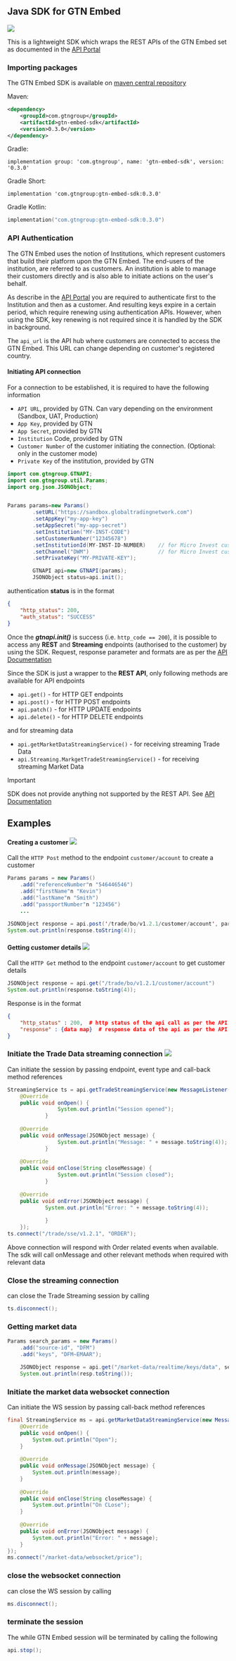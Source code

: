 ## Java SDK for GTN Embed
<img src="https://img.shields.io/badge/Java-17+-green"/>

This is a lightweight SDK which wraps the REST APIs of the GTN Embed set as documented in the [API Portal](https://developer.globaltradingnetwork.com/rest-api-reference)

### Importing packages

The GTN Embed SDK is available
on [maven central repository](https://central.sonatype.com/artifact/com.gtngroup/gtn-embed-sdk)

Maven:

```xml
<dependency>
    <groupId>com.gtngroup</groupId>
    <artifactId>gtn-embed-sdk</artifactId>
    <version>0.3.0</version>
</dependency>
```

Gradle:

```text
implementation group: 'com.gtngroup', name: 'gtn-embed-sdk', version: '0.3.0'
```

Gradle Short:

```text
implementation 'com.gtngroup:gtn-embed-sdk:0.3.0'
```

Gradle Kotlin:

```kotlin
implementation("com.gtngroup:gtn-embed-sdk:0.3.0")
```

### API Authentication
The GTN Embed uses the notion of Institutions, which represent customers that build their platform upon the GTN Embed.
The end-users of the institution, are referred to as customers.
An institution is able to manage their customers directly and is also able to initiate actions on the user's behalf.

As describe in the [API Portal](https://developer.globaltradingnetwork.com/rest-api-reference) you are required to authenticate
first to the Institution and then as a customer. And resulting keys expire in a certain period, which require
renewing using authentication APIs. However, when using the SDK, key renewing is not required since it is
handled by the SDK in background.

The <code>api_url</code> is the API hub where customers are connected to access the GTN Embed. This URL can change depending on
customer's registered country.

#### Initiating API connection

For a connection to be established, it is required to have the following information

* `API URL`, provided by GTN. Can vary depending on the environment (Sandbox, UAT, Production)
* `App Key`, provided by GTN
* `App Secret`, provided by GTN
* `Institution` Code, provided by GTN
* `Customer Number` of the customer initiating the connection. (Optional: only in the customer mode)
* `Private Key` of the institution, provided by GTN

```java
import com.gtngroup.GTNAPI;
import com.gtngroup.util.Params;
import org.json.JSONObject;


Params params=new Params()
        .setURL("https://sandbox.globaltradingnetwork.com")
        .setAppKey("my-app-key")
        .setAppSecret("my-app-secret")
        .setInstitution("MY-INST-CODE")
        .setCustomerNumber("12345678")
        .setInstitutionId(MY-INST-ID-NUMBER)    // for Micro Invest customers only
        .setChannel("DWM")                      // for Micro Invest customers only
        .setPrivateKey("MY-PRIVATE-KEY");

        GTNAPI api=new GTNAPI(params);
        JSONObject status=api.init();
```

authentication **status** is in the format

```json
{
    "http_status": 200, 
    "auth_status": "SUCCESS"
}
```

Once the _**gtnapi.init()**_ is success (i.e. <code>http_code == 200</code>), it is possible to access any **REST** and **Streaming** endpoints (authorised to the customer) by using the SDK.
Request, response parameter and formats are as per the [API Documentation](https://developer.globaltradingnetwork.com/rest-api-reference)

Since the SDK is just a wrapper to the **REST API**, only following methods are available for API endpoints

* `api.get()` - for HTTP GET endpoints
* `api.post()` - for HTTP POST endpoints
* `api.patch()` - for HTTP UPDATE endpoints
* `api.delete()` - for HTTP DELETE endpoints

and for streaming data

* `api.getMarketDataStreamingService()` - for receiving streaming Trade Data
* `api.Streaming.MarkgetTradeStreamingService()` - for receiving streaming Market Data

> [!IMPORTANT]
> SDK does not provide anything not supported by the REST API. See [API Documentation](https://developer.globaltradingnetwork.com/rest-api-reference)

## Examples

#### Creating a customer <img src="https://img.shields.io/badge/REST-blue"/>

Call the `HTTP Post` method to the endpoint `customer/account` to create a customer

```java
Params params = new Params()
    .add("referenceNumber"n "546446546")
    .add("firstName"n "Kevin")
    .add("lastName"n "Smith")
    .add("passportNumber"n "123456")
    ...
    
JSONObject response = api.post('/trade/bo/v1.2.1/customer/account', params)
System.out.println(response.toString(4));
```

#### Getting customer details <img src="https://img.shields.io/badge/REST-blue"/>

Call the `HTTP Get` method to the endpoint `customer/account` to get customer details

```java
JSONObject response = api.get("/trade/bo/v1.2.1/customer/account")
System.out.println(response.toString(4));
```

Response is in the format

```json
{
    "http_status" : 200,  # http status of the api call as per the API documentation
    "response" : {data map}  # response data of the api as per the API documentation
}
```

### Initiate the Trade Data streaming connection <img src="https://img.shields.io/badge/HTTP Streaming-blue"/>

Can initiate the session by passing endpoint, event type and call-back method references

```java
StreamingService ts = api.getTradeStreamingService(new MessageListener() {
    @Override
    public void onOpen() {
                System.out.println("Session opened");
            }
    
    @Override
    public void onMessage(JSONObject message) {
                System.out.println("Message: " + message.toString(4));
            }
    
    @Override
    public void onClose(String closeMessage) {
                System.out.println("Session closed");
            }
    
    @Override
    public void onError(JSONObject message) {
            System.out.println("Error: " + message.toString(4));
    
            }
    });
ts.connect("/trade/sse/v1.2.1", "ORDER");
```

Above connection will respond with Order related events when available.
The sdk will call onMessage and other relevant methods when required with relevant data

### Close the streaming connection

can close the Trade Streaming session by calling

```java
ts.disconnect();
```

### Getting market data

```java
Params search_params = new Params()
    .add("source-id", "DFM")
    .add("keys", "DFM~EMAAR");

    JSONObject response = api.get("/market-data/realtime/keys/data", search_params);
    System.out.println(resp.toString());
```

### Initiate the market data websocket connection

Can initiate the WS session by passing call-back method references

```java
final StreamingService ms = api.getMarketDataStreamingService(new MessageListener() {
    @Override
    public void onOpen() {
        System.out.println("Open");
    }
    
    @Override
    public void onMessage(JSONObject message) {
        System.out.println(message);
    }
    
    @Override
    public void onClose(String closeMessage) {
        System.out.println("On CLose");
    }
    
    @Override
    public void onError(JSONObject message) {
        System.out.println("Error: " + message);
    }
});
ms.connect("/market-data/websocket/price");
```

### close the websocket connection

can close the WS session by calling

```java
ms.disconnect();
```
### terminate the session

The while GTN Embed session will be terminated by calling the following

```java
api.stop();
```